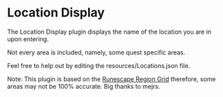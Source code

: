 # Location Display
The Location Display plugin displays the name of the location you are in upon entering.

Not every area is included, namely, some quest specific areas.

Feel free to help out by editing the resources/Locations.json file.

Note: This plugin is based on the [Runescape Region Grid](https://mejrs.github.io/osrs) therefore, some areas may not be 100% accurate. Big thanks to mejrs.
